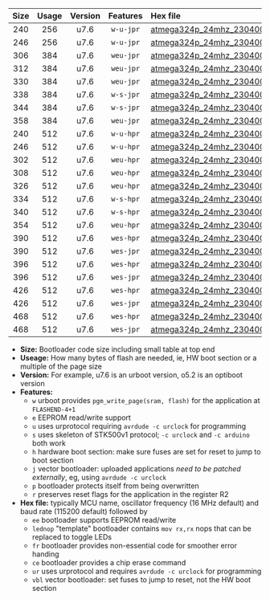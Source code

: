 |Size|Usage|Version|Features|Hex file|
|:-:|:-:|:-:|:-:|:--|
|240|256|u7.6|`w-u-jpr`|[atmega324p_24mhz_230400bps_ur_vbl.hex](https://raw.githubusercontent.com/stefanrueger/urboot/main//atmega324p_24mhz_230400bps_ur_vbl.hex)|
|246|256|u7.6|`w-u-jpr`|[atmega324p_24mhz_230400bps_lednop_ur_vbl.hex](https://raw.githubusercontent.com/stefanrueger/urboot/main//atmega324p_24mhz_230400bps_lednop_ur_vbl.hex)|
|306|384|u7.6|`weu-jpr`|[atmega324p_24mhz_230400bps_ee_ur_vbl.hex](https://raw.githubusercontent.com/stefanrueger/urboot/main//atmega324p_24mhz_230400bps_ee_ur_vbl.hex)|
|312|384|u7.6|`weu-jpr`|[atmega324p_24mhz_230400bps_ee_lednop_ur_vbl.hex](https://raw.githubusercontent.com/stefanrueger/urboot/main//atmega324p_24mhz_230400bps_ee_lednop_ur_vbl.hex)|
|330|384|u7.6|`weu-jpr`|[atmega324p_24mhz_230400bps_ee_lednop_fr_ur_vbl.hex](https://raw.githubusercontent.com/stefanrueger/urboot/main//atmega324p_24mhz_230400bps_ee_lednop_fr_ur_vbl.hex)|
|338|384|u7.6|`w-s-jpr`|[atmega324p_24mhz_230400bps_vbl.hex](https://raw.githubusercontent.com/stefanrueger/urboot/main//atmega324p_24mhz_230400bps_vbl.hex)|
|344|384|u7.6|`w-s-jpr`|[atmega324p_24mhz_230400bps_lednop_vbl.hex](https://raw.githubusercontent.com/stefanrueger/urboot/main//atmega324p_24mhz_230400bps_lednop_vbl.hex)|
|358|384|u7.6|`weu-jpr`|[atmega324p_24mhz_230400bps_ee_lednop_fr_ce_ur_vbl.hex](https://raw.githubusercontent.com/stefanrueger/urboot/main//atmega324p_24mhz_230400bps_ee_lednop_fr_ce_ur_vbl.hex)|
|240|512|u7.6|`w-u-hpr`|[atmega324p_24mhz_230400bps_ur.hex](https://raw.githubusercontent.com/stefanrueger/urboot/main//atmega324p_24mhz_230400bps_ur.hex)|
|246|512|u7.6|`w-u-hpr`|[atmega324p_24mhz_230400bps_lednop_ur.hex](https://raw.githubusercontent.com/stefanrueger/urboot/main//atmega324p_24mhz_230400bps_lednop_ur.hex)|
|302|512|u7.6|`weu-hpr`|[atmega324p_24mhz_230400bps_ee_ur.hex](https://raw.githubusercontent.com/stefanrueger/urboot/main//atmega324p_24mhz_230400bps_ee_ur.hex)|
|308|512|u7.6|`weu-hpr`|[atmega324p_24mhz_230400bps_ee_lednop_ur.hex](https://raw.githubusercontent.com/stefanrueger/urboot/main//atmega324p_24mhz_230400bps_ee_lednop_ur.hex)|
|326|512|u7.6|`weu-hpr`|[atmega324p_24mhz_230400bps_ee_lednop_fr_ur.hex](https://raw.githubusercontent.com/stefanrueger/urboot/main//atmega324p_24mhz_230400bps_ee_lednop_fr_ur.hex)|
|334|512|u7.6|`w-s-hpr`|[atmega324p_24mhz_230400bps.hex](https://raw.githubusercontent.com/stefanrueger/urboot/main//atmega324p_24mhz_230400bps.hex)|
|340|512|u7.6|`w-s-hpr`|[atmega324p_24mhz_230400bps_lednop.hex](https://raw.githubusercontent.com/stefanrueger/urboot/main//atmega324p_24mhz_230400bps_lednop.hex)|
|354|512|u7.6|`weu-hpr`|[atmega324p_24mhz_230400bps_ee_lednop_fr_ce_ur.hex](https://raw.githubusercontent.com/stefanrueger/urboot/main//atmega324p_24mhz_230400bps_ee_lednop_fr_ce_ur.hex)|
|390|512|u7.6|`wes-hpr`|[atmega324p_24mhz_230400bps_ee.hex](https://raw.githubusercontent.com/stefanrueger/urboot/main//atmega324p_24mhz_230400bps_ee.hex)|
|390|512|u7.6|`wes-jpr`|[atmega324p_24mhz_230400bps_ee_vbl.hex](https://raw.githubusercontent.com/stefanrueger/urboot/main//atmega324p_24mhz_230400bps_ee_vbl.hex)|
|396|512|u7.6|`wes-hpr`|[atmega324p_24mhz_230400bps_ee_lednop.hex](https://raw.githubusercontent.com/stefanrueger/urboot/main//atmega324p_24mhz_230400bps_ee_lednop.hex)|
|396|512|u7.6|`wes-jpr`|[atmega324p_24mhz_230400bps_ee_lednop_vbl.hex](https://raw.githubusercontent.com/stefanrueger/urboot/main//atmega324p_24mhz_230400bps_ee_lednop_vbl.hex)|
|426|512|u7.6|`wes-hpr`|[atmega324p_24mhz_230400bps_ee_lednop_fr.hex](https://raw.githubusercontent.com/stefanrueger/urboot/main//atmega324p_24mhz_230400bps_ee_lednop_fr.hex)|
|426|512|u7.6|`wes-jpr`|[atmega324p_24mhz_230400bps_ee_lednop_fr_vbl.hex](https://raw.githubusercontent.com/stefanrueger/urboot/main//atmega324p_24mhz_230400bps_ee_lednop_fr_vbl.hex)|
|468|512|u7.6|`wes-hpr`|[atmega324p_24mhz_230400bps_ee_lednop_fr_ce.hex](https://raw.githubusercontent.com/stefanrueger/urboot/main//atmega324p_24mhz_230400bps_ee_lednop_fr_ce.hex)|
|468|512|u7.6|`wes-jpr`|[atmega324p_24mhz_230400bps_ee_lednop_fr_ce_vbl.hex](https://raw.githubusercontent.com/stefanrueger/urboot/main//atmega324p_24mhz_230400bps_ee_lednop_fr_ce_vbl.hex)|

- **Size:** Bootloader code size including small table at top end
- **Useage:** How many bytes of flash are needed, ie, HW boot section or a multiple of the page size
- **Version:** For example, u7.6 is an urboot version, o5.2 is an optiboot version
- **Features:**
  + `w` urboot provides `pgm_write_page(sram, flash)` for the application at `FLASHEND-4+1`
  + `e` EEPROM read/write support
  + `u` uses urprotocol requiring `avrdude -c urclock` for programming
  + `s` uses skeleton of STK500v1 protocol; `-c urclock` and `-c arduino` both work
  + `h` hardware boot section: make sure fuses are set for reset to jump to boot section
  + `j` vector bootloader: uploaded applications *need to be patched externally*, eg, using `avrdude -c urclock`
  + `p` bootloader protects itself from being overwritten
  + `r` preserves reset flags for the application in the register R2
- **Hex file:** typically MCU name, oscillator frequency (16 MHz default) and baud rate (115200 default) followed by
  + `ee` bootloader supports EEPROM read/write
  + `lednop` "template" bootloader contains `mov rx,rx` nops that can be replaced to toggle LEDs
  + `fr` bootloader provides non-essential code for smoother error handing
  + `ce` bootloader provides a chip erase command
  + `ur` uses urprotocol and requires `avrdude -c urclock` for programming
  + `vbl` vector bootloader: set fuses to jump to reset, not the HW boot section
